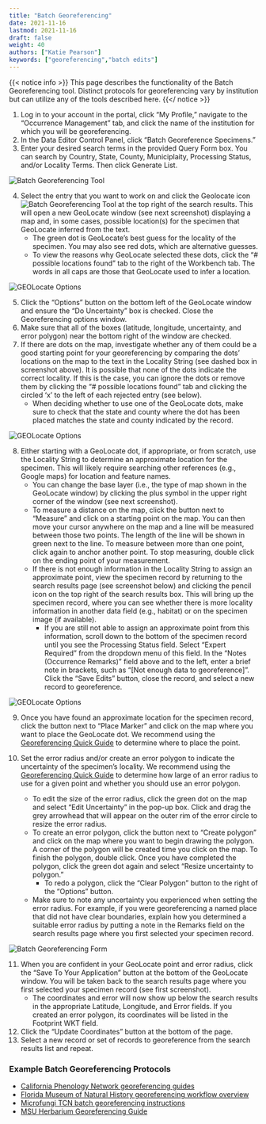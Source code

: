```yaml
---
title: "Batch Georeferencing"
date: 2021-11-16
lastmod: 2021-11-16
draft: false
weight: 40
authors: ["Katie Pearson"]
keywords: ["georeferencing","batch edits"]
---
```


{{< notice info >}}
  This page describes the functionality of the Batch Georeferencing tool. Distinct protocols for georeferencing vary by institution but can utilize any of the tools described here.
{{</ notice >}}

1. Log in to your account in the portal, click “My Profile,” navigate to the “Occurrence Management” tab, and click the name of the institution for which you will be georeferencing.
2. In the Data Editor Control Panel, click “Batch Georeference Specimens.”
3. Enter your desired search terms in the provided Query Form box. You can search by Country, State, County, Municiplaity, Processing Status, and/or Locality Terms. Then click Generate List.

![Batch Georeferencing Tool](/symbiota-docs/images/batchgeoreference.png)

4. Select the entry that you want to work on and click the Geolocate icon ![Batch Georeferencing Tool](/symbiota-docs/images/geolocate.png) at the top right of the search results. This will open a new GeoLocate window (see next screenshot) displaying a map and, in some cases, possible location(s) for the specimen that GeoLocate inferred from the text.
    * The green dot is GeoLocate’s best guess for the locality of the specimen. You may also see red dots, which are alternative guesses.
    * To view the reasons why GeoLocate selected these dots, click the “# possible locations found” tab to the right of the Workbench tab. The words in all caps are those that GeoLocate used to infer a location.

![GEOLocate Options](/symbiota-docs/images/georeferenceguesses.jpg)

5. Click the “Options” button on the bottom left of the GeoLocate window and ensure the “Do Uncertainty” box is checked. Close the Georeferencing options window.
6. Make sure that all of the boxes (latitude, longitude, uncertainty, and error polygon) near the bottom right of the window are checked.
7. If there are dots on the map, investigate whether any of them could be a good starting point for your georeferencing by comparing the dots’ locations on the map to the text in the Locality String (see dashed box in screenshot above). It is possible that none of the dots indicate the correct locality. If this is the case, you can ignore the dots or remove them by clicking the “# possible locations found” tab and clicking the circled ‘x’ to the left of each rejected entry (see below).
    * When deciding whether to use one of the GeoLocate dots, make sure to check that the state and county where the dot has been placed matches the state and county indicated by the record.

![GEOLocate Options](/symbiota-docs/images/geolocateoptions.png)

8. Either starting with a GeoLocate dot, if appropriate, or from scratch, use the Locality String to determine an approximate location for the specimen. This will likely require searching other references (e.g., Google maps) for location and feature names.
    * You can change the base layer (i.e., the type of map shown in the GeoLocate window) by clicking the plus symbol in the upper right corner of the window (see next screenshot).
    * To measure a distance on the map, click the button next to “Measure” and click on a starting point on the map. You can then move your cursor anywhere on the map and a line will be measured between those two points. The length of the line will be shown in green next to the line. To measure between more than one point, click again to anchor another point. To stop measuring, double click on the ending point of your measurement.
    * If there is not enough information in the Locality String to assign an approximate point, view the specimen record by returning to the search results page (see screenshot below) and clicking the pencil icon on the top right of the search results box. This will bring up the specimen record, where you can see whether there is more locality information in another data field (e.g., habitat) or on the specimen image (if available).
         * If you are still not able to assign an approximate point from this information, scroll down to the bottom of the specimen record until you see the Processing Status field. Select “Expert Required” from the dropdown menu of this field. In the “Notes (Occurrence Remarks)” field above and to the left, enter a brief note in brackets, such as “[Not enough data to georeference]”. Click the “Save Edits” button, close the record, and select a new record to georeference.

![GEOLocate Options](/symbiota-docs/images/geolocateoptions2.jpg)

9.	Once you have found an approximate location for the specimen record, click the button next to “Place Marker” and click on the map where you want to place the GeoLocate dot. We recommend using the [Georeferencing Quick Guide](https://docs.gbif.org/georeferencing-quick-reference-guide/1.0/en/) to determine where to place the point.

10.	Set the error radius and/or create an error polygon to indicate the uncertainty of the specimen’s locality. We recommend using the [Georeferencing Quick Guide](https://docs.gbif.org/georeferencing-quick-reference-guide/1.0/en/) to determine how large of an error radius to use for a given point and whether you should use an error polygon.
    * To edit the size of the error radius, click the green dot on the map and select “Edit Uncertainty” in the pop-up box. Click and drag the grey arrowhead that will appear on the outer rim of the error circle to resize the error radius.
    * To create an error polygon, click the button next to “Create polygon” and click on the map where you want to begin drawing the polygon. A corner of the polygon will be created time you click on the map. To finish the polygon, double click. Once you have completed the polygon, click the green dot again and select “Resize uncertainty to polygon.”
      * To redo a polygon, click the “Clear Polygon” button to the right of the “Options” button.
    * Make sure to note any uncertainty you experienced when setting the error radius. For example, if you were georeferencing a named place that did not have clear boundaries, explain how you determined a suitable error radius by putting a note in the Remarks field on the search results page where you first selected your specimen record.

![Batch Georeferencing Form](/symbiota-docs/images/batchgeoreferencemod.png)

11.	When you are confident in your GeoLocate point and error radius, click the “Save To Your Application” button at the bottom of the GeoLocate window. You will be taken back to the search results page where you first selected your specimen record (see first screenshot).
    * The coordinates and error will now show up below the search results in the appropriate Latitude, Longitude, and Error fields. If you created an error polygon, its coordinates will be listed in the Footprint WKT field.
12.	Click the “Update Coordinates” button at the bottom of the page.
13.	Select a new record or set of records to georeference from the search results list and repeat.


### Example Batch Georeferencing Protocols

* [California Phenology Network georeferencing guides](https://www.capturingcaliforniasflowers.org/georeferencing-protocols-and-guides.html)
* [Florida Museum of Natural History georeferencing workflow overview](https://www.floridamuseum.ufl.edu/mossesinflas/georeferencing/)
* [Microfungi TCN batch georeferencing instructions](https://www.microfungi.org/files/1014/7915/7996/Georeferencing.pdf)
* [MSU Herbarium Georeferencing Guide](https://herbarium.appstate.edu/sites/herbarium.appstate.edu/files/missa_how_to_geolocate_in_symbiota_0.pdf)
